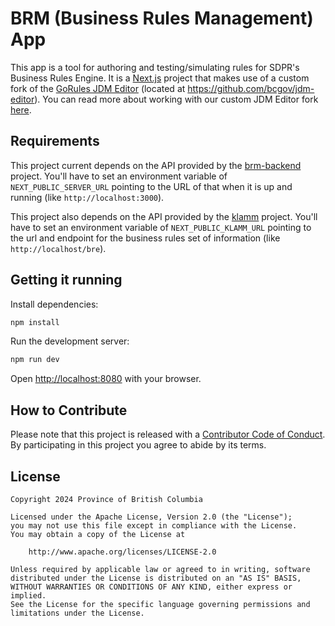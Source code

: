 
# BRM (Business Rules Management) App

This app is a tool for authoring and testing/simulating rules for SDPR's Business Rules Engine. It is a [Next.js](https://nextjs.org/) project that makes use of a custom fork of the [GoRules JDM Editor](https://github.com/gorules/jdm-editor) (located at https://github.com/bcgov/jdm-editor). You can read more about working with our custom JDM Editor fork [here](https://knowledge.social.gov.bc.ca/successor/bre/jdm-editor).

## Requirements

This project current depends on the API provided by the [brm-backend](https://github.com/bcgov/brm-backend) project. You'll have to set an environment variable of `NEXT_PUBLIC_SERVER_URL` pointing to the URL of that when it is up and running (like `http://localhost:3000`).

This project also depends on the API provided by the [klamm](https://github.com/bcgov/klamm) project. You'll have to set an environment variable of `NEXT_PUBLIC_KLAMM_URL` pointing to the url and endpoint for the business rules set of information (like `http://localhost/bre`).

## Getting it running

Install dependencies:

```bash
npm install
```

Run the development server:

```bash
npm run dev
```

Open [http://localhost:8080](http://localhost:8080) with your browser.


## How to Contribute

Please note that this project is released with a [Contributor Code of Conduct](CODE_OF_CONDUCT.md). By participating in this project you agree to abide by its terms.

## License
```
Copyright 2024 Province of British Columbia

Licensed under the Apache License, Version 2.0 (the "License");
you may not use this file except in compliance with the License.
You may obtain a copy of the License at 

    http://www.apache.org/licenses/LICENSE-2.0

Unless required by applicable law or agreed to in writing, software
distributed under the License is distributed on an "AS IS" BASIS,
WITHOUT WARRANTIES OR CONDITIONS OF ANY KIND, either express or implied.
See the License for the specific language governing permissions and
limitations under the License.
```